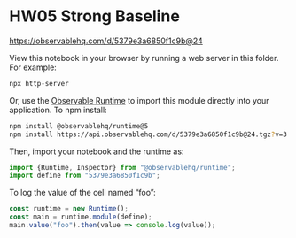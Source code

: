# HW05 Strong Baseline

https://observablehq.com/d/5379e3a6850f1c9b@24

View this notebook in your browser by running a web server in this folder. For
example:

~~~sh
npx http-server
~~~

Or, use the [Observable Runtime](https://github.com/observablehq/runtime) to
import this module directly into your application. To npm install:

~~~sh
npm install @observablehq/runtime@5
npm install https://api.observablehq.com/d/5379e3a6850f1c9b@24.tgz?v=3
~~~

Then, import your notebook and the runtime as:

~~~js
import {Runtime, Inspector} from "@observablehq/runtime";
import define from "5379e3a6850f1c9b";
~~~

To log the value of the cell named “foo”:

~~~js
const runtime = new Runtime();
const main = runtime.module(define);
main.value("foo").then(value => console.log(value));
~~~
